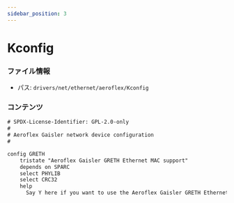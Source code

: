 ```yaml
---
sidebar_position: 3
---
```

# Kconfig

### ファイル情報

- パス: `drivers/net/ethernet/aeroflex/Kconfig`

### コンテンツ

```txt
# SPDX-License-Identifier: GPL-2.0-only
#
# Aeroflex Gaisler network device configuration
#

config GRETH
	tristate "Aeroflex Gaisler GRETH Ethernet MAC support"
	depends on SPARC
	select PHYLIB
	select CRC32
	help
	  Say Y here if you want to use the Aeroflex Gaisler GRETH Ethernet MAC.

```
